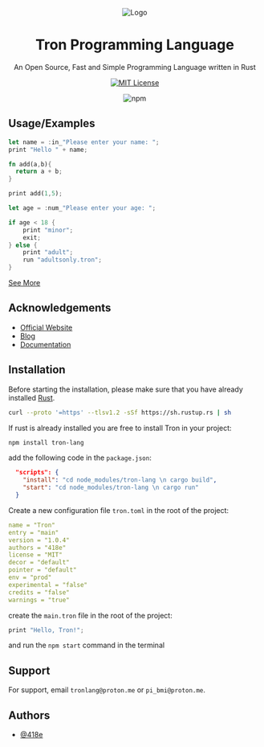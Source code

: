 <div align="center">

![Logo](https://tronlang.org/tron.svg)

</div>



<div align="center">

# Tron Programming Language

An Open Source, Fast and Simple Programming Language written in Rust

[![MIT License](https://img.shields.io/badge/License-MIT-green.svg)](https://choosealicense.com/licenses/mit/)

![npm](https://img.shields.io/npm/v/tron-lang)

</div>

## Usage/Examples

```rust
let name = :in_"Please enter your name: ";
print "Hello " + name;
```

```rust
fn add(a,b){
  return a + b;
}

print add(1,5);
```

```rs
let age = :num_"Please enter your age: ";

if age < 18 {
    print "minor";
    exit;
} else {
    print "adult";
    run "adultsonly.tron";
}
```

[See More](https://github.com/418e/Tron-Examples)

## Acknowledgements

- [Official Website](https://tronlang.org)
- [Blog](https://blog.tronlang.org)
- [Documentation](https://docs.tronlang.org)

## Installation

Before starting the installation, please make sure that you have already installed [Rust](https://www.rust-lang.org/tools/install).

```bash
curl --proto '=https' --tlsv1.2 -sSf https://sh.rustup.rs | sh
```

If rust is already installed you are free to install Tron in your project:

```bash
npm install tron-lang
```

add the following code in the `package.json`:

```json
  "scripts": {
    "install": "cd node_modules/tron-lang \n cargo build",
    "start": "cd node_modules/tron-lang \n cargo run"
  }
```

Create a new configuration file `tron.toml` in the root of the project:

```yml
name = "Tron"
entry = "main"
version = "1.0.4"
authors = "418e"
license = "MIT"
decor = "default"
pointer = "default"
env = "prod"
experimental = "false"
credits = "false"
warnings = "true"
```

create the `main.tron` file in the root of the project:

```rs
print "Hello, Tron!";
```

and run the `npm start` command in the terminal
## Support

For support, email `tronlang@proton.me` or `pi_bmi@proton.me`.

## Authors

- [@418e](https://www.github.com/418e)

